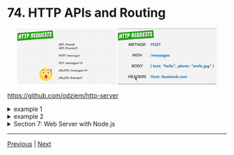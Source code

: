 # 74. HTTP APIs and Routing

<p align="center" >
    <img src="../imags/71_HTTP-Requests.png" width="45%" >
    <img src="../imags/71_HTTP-Requests_1.png" width="45%" >
</p>

https://github.com/odziem/http-server

<details>
  <summary> example 1</summary>

  - `index.js`
  ```
const http = require('http');

PORT = 3000;

const server = http.createServer();
    
server.on('request', (req, res) => {

  res.writeHead(200, {
      'Content-Type': 'application/json',
  });

  res.end(JSON.stringify({
          id: 1,
          name: 'Sir Isaac Newton'
      }));

});

server.listen(PORT, () => {
  console.log(`Listening on port ${PORT}...`)
});
  ```
  ---

  -   run `node index.js`

  ```
  Listening on port 3000...
  ```

 ---

 -  on webroswer goto `http://localhost:3000/` or `http://localhost:3000/marssafafas`

<p align="center" >
    <img src="../imags/74_HTTP-APIs-and-Routing.png" width="45%" >
    <img src="../imags/74_HTTP-APIs-and-Routing_1.png" width="45%" >
</p>

</details>

<details>
  <summary> example 2</summary>

  - `index.js`
  ```
const http = require('http');

PORT = 3000;

const server = http.createServer();
    
server.on('request', (req, res) => {
    if (req.url === '/friends'){
        // res.writeHead(200, {
        //     'Content-Type': 'application/json',
        // });
        res.statusCode = 200;
        res.setHeader('Content-Type', 'application/json');      
        res.end(JSON.stringify({
                id: 1,
                name: 'Sir Isaac Newton'
            }));
    } else if (req.url === '/messages'){
        res.setHeader('Content-Type', 'text/html'); 
        res.write('<html>');
        res.write('<body>');
        res.write('<ul>');
        res.write('<li> Hello Isaac! </li>');
        res.write('<li> What are your thoughts on astronomy? </li>');
        res.write('</ul>');
        res.write('</body>');
        res.write('</html>');
        res.end();
    } else {
        res.statusCode = 404;
        res.setHeader('Content-Type', 'text/plain');
        res.end('404 Not Found');
    }
});

server.listen(PORT, () => {
  console.log(`Listening on port ${PORT}...`)
});
  ```
  ---

  -   run `node index.js`

  ```
  Listening on port 3000...
  ```

 ---

 -  on webroswer goto `http://localhost:3000/friends` or `http://localhost:3000/message` 

<p align="center" >
    <img src="../imags/74_HTTP-APIs-and-Routing_2.png" width="30%" >
    <img src="../imags/74_HTTP-APIs-and-Routing_3.png" width="30%" >
    <img src="../imags/74_HTTP-APIs-and-Routing_4.png" width="30%" >
</p>

</details>

<details>
  <summary> Section 7: Web Server with Node.js </summary>

  - [Codebase: http-server](../src/7_http-server/)

</details>

---

[Previous](./73_Our-First-Webserver.md) | [Next](./75_Parameterized-URLs.md)